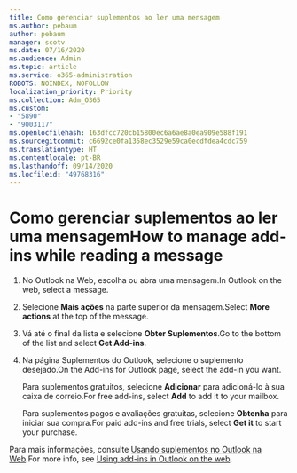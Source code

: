 ```yaml
---
title: Como gerenciar suplementos ao ler uma mensagem
ms.author: pebaum
author: pebaum
manager: scotv
ms.date: 07/16/2020
ms.audience: Admin
ms.topic: article
ms.service: o365-administration
ROBOTS: NOINDEX, NOFOLLOW
localization_priority: Priority
ms.collection: Adm_O365
ms.custom:
- "5890"
- "9003117"
ms.openlocfilehash: 163dfcc720cb15800ec6a6ae8a0ea909e588f191
ms.sourcegitcommit: c6692ce0fa1358ec3529e59ca0ecdfdea4cdc759
ms.translationtype: HT
ms.contentlocale: pt-BR
ms.lasthandoff: 09/14/2020
ms.locfileid: "49768316"
---
```

# <a name="how-to-manage-add-ins-while-reading-a-message"></a><span data-ttu-id="3d1a4-102">Como gerenciar suplementos ao ler uma mensagem</span><span class="sxs-lookup"><span data-stu-id="3d1a4-102">How to manage add-ins while reading a message</span></span>

1. <span data-ttu-id="3d1a4-103">No Outlook na Web, escolha ou abra uma mensagem.</span><span class="sxs-lookup"><span data-stu-id="3d1a4-103">In Outlook on the web, select a message.</span></span>
    
2. <span data-ttu-id="3d1a4-104">Selecione **Mais ações** na parte superior da mensagem.</span><span class="sxs-lookup"><span data-stu-id="3d1a4-104">Select **More actions** at the top of the message.</span></span>

3. <span data-ttu-id="3d1a4-105">Vá até o final da lista e selecione **Obter Suplementos**.</span><span class="sxs-lookup"><span data-stu-id="3d1a4-105">Go to the bottom of the list and select **Get Add-ins**.</span></span>
    
4. <span data-ttu-id="3d1a4-106">Na página Suplementos do Outlook, selecione o suplemento desejado.</span><span class="sxs-lookup"><span data-stu-id="3d1a4-106">On the Add-ins for Outlook page, select the add-in you want.</span></span>
    
    <span data-ttu-id="3d1a4-107">Para suplementos gratuitos, selecione **Adicionar** para adicioná-lo à sua caixa de correio.</span><span class="sxs-lookup"><span data-stu-id="3d1a4-107">For free add-ins, select **Add** to add it to your mailbox.</span></span>
    
    <span data-ttu-id="3d1a4-108">Para suplementos pagos e avaliações gratuitas, selecione **Obtenha** para iniciar sua compra.</span><span class="sxs-lookup"><span data-stu-id="3d1a4-108">For paid add-ins and free trials, select **Get it** to start your purchase.</span></span>
    
<span data-ttu-id="3d1a4-109">Para mais informações, consulte [Usando suplementos no Outlook na Web](https://support.microsoft.com/office/using-add-ins-in-outlook-on-the-web-8f2ce816-5df4-44a5-958c-f7f9d6dabdce).</span><span class="sxs-lookup"><span data-stu-id="3d1a4-109">For more info, see [Using add-ins in Outlook on the web](https://support.microsoft.com/office/using-add-ins-in-outlook-on-the-web-8f2ce816-5df4-44a5-958c-f7f9d6dabdce).</span></span>